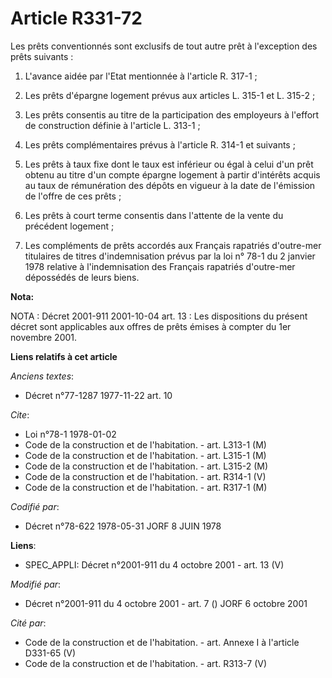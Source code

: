 # Article R331-72

Les prêts conventionnés sont exclusifs de tout autre prêt à l'exception des prêts suivants :

1. L'avance aidée par l'Etat mentionnée à l'article R. 317-1 ;

2. Les prêts d'épargne logement prévus aux articles L. 315-1 et L. 315-2 ;

3. Les prêts consentis au titre de la participation des employeurs à l'effort de construction définie à l'article L. 313-1 ;

4. Les prêts complémentaires prévus à l'article R. 314-1 et suivants ;

5. Les prêts à taux fixe dont le taux est inférieur ou égal à celui d'un prêt obtenu au titre d'un compte épargne logement à
partir d'intérêts acquis au taux de rémunération des dépôts en vigueur à la date de l'émission de l'offre de ces prêts ;

6. Les prêts à court terme consentis dans l'attente de la vente du précédent logement ;

7. Les compléments de prêts accordés aux Français rapatriés d'outre-mer titulaires de titres d'indemnisation prévus par la
loi n° 78-1 du 2 janvier 1978 relative à l'indemnisation des Français rapatriés d'outre-mer dépossédés de leurs biens.

**Nota:**

NOTA : Décret 2001-911 2001-10-04 art. 13 : Les dispositions du présent décret sont applicables aux offres de prêts émises à
compter du 1er novembre 2001.

**Liens relatifs à cet article**

_Anciens textes_:

  - Décret n°77-1287 1977-11-22 art. 10

_Cite_:

  - Loi n°78-1 1978-01-02
  - Code de la construction et de l'habitation. - art. L313-1 (M)
  - Code de la construction et de l'habitation. - art. L315-1 (M)
  - Code de la construction et de l'habitation. - art. L315-2 (M)
  - Code de la construction et de l'habitation. - art. R314-1 (V)
  - Code de la construction et de l'habitation. - art. R317-1 (M)

_Codifié par_:

  - Décret n°78-622 1978-05-31 JORF 8 JUIN 1978

**Liens**:

  - SPEC_APPLI: Décret n°2001-911 du 4 octobre 2001 - art. 13 (V)

_Modifié par_:

  - Décret n°2001-911 du 4 octobre 2001 - art. 7 () JORF 6 octobre 2001

_Cité par_:

  - Code de la construction et de l'habitation. - art. Annexe I à l'article D331-65 (V)
  - Code de la construction et de l'habitation. - art. R313-7 (V)

